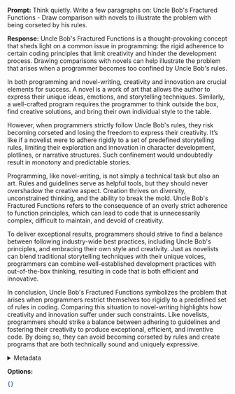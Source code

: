 **Prompt:**
Think quietly. Write a few paragraphs on: Uncle Bob's Fractured Functions - Draw comparison with novels to illustrate the problem with being corseted by his rules.

**Response:**
Uncle Bob's Fractured Functions is a thought-provoking concept that sheds light on a common issue in programming: the rigid adherence to certain coding principles that limit creativity and hinder the development process. Drawing comparisons with novels can help illustrate the problem that arises when a programmer becomes too confined by Uncle Bob's rules.

In both programming and novel-writing, creativity and innovation are crucial elements for success. A novel is a work of art that allows the author to express their unique ideas, emotions, and storytelling techniques. Similarly, a well-crafted program requires the programmer to think outside the box, find creative solutions, and bring their own individual style to the table.

However, when programmers strictly follow Uncle Bob's rules, they risk becoming corseted and losing the freedom to express their creativity. It’s like if a novelist were to adhere rigidly to a set of predefined storytelling rules, limiting their exploration and innovation in character development, plotlines, or narrative structures. Such confinement would undoubtedly result in monotony and predictable stories.

Programming, like novel-writing, is not simply a technical task but also an art. Rules and guidelines serve as helpful tools, but they should never overshadow the creative aspect. Creation thrives on diversity, unconstrained thinking, and the ability to break the mold. Uncle Bob's Fractured Functions refers to the consequence of an overly strict adherence to function principles, which can lead to code that is unnecessarily complex, difficult to maintain, and devoid of creativity.

To deliver exceptional results, programmers should strive to find a balance between following industry-wide best practices, including Uncle Bob's principles, and embracing their own style and creativity. Just as novelists can blend traditional storytelling techniques with their unique voices, programmers can combine well-established development practices with out-of-the-box thinking, resulting in code that is both efficient and innovative.

In conclusion, Uncle Bob's Fractured Functions symbolizes the problem that arises when programmers restrict themselves too rigidly to a predefined set of rules in coding. Comparing this situation to novel-writing highlights how creativity and innovation suffer under such constraints. Like novelists, programmers should strike a balance between adhering to guidelines and fostering their creativity to produce exceptional, efficient, and inventive code. By doing so, they can avoid becoming corseted by rules and create programs that are both technically sound and uniquely expressive.

<details><summary>Metadata</summary>

- Duration: 15636 ms
- Datetime: 2023-09-16T09:37:42.093828
- Model: gpt-3.5-turbo-0613

</details>

**Options:**
```json
{}
```

